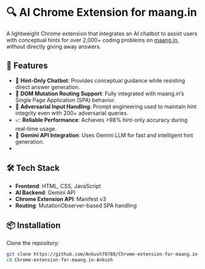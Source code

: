 # 🔍 AI Chrome Extension for maang.in


A lightweight Chrome extension that integrates an AI chatbot to assist users with conceptual hints for over 2,000+ coding problems on [maang.in](https://maang.in), without directly giving away answers.

## 🚀 Features

- 💬 **Hint-Only Chatbot**: Provides conceptual guidance while resisting direct answer generation.
- 🔗 **DOM Mutation Routing Support**: Fully integrated with maang.in’s Single Page Application (SPA) behavior.
- 🤖 **Adversarial Input Handling**: Prompt engineering used to maintain hint integrity even with 200+ adversarial queries.
- 📈 **Reliable Performance**: Achieves >98% hint-only accuracy during real-time usage.
- 🔐 **Gemini API Integration**: Uses Gemini LLM for fast and intelligent hint generation.
- 

## 🛠️ Tech Stack


- **Frontend**: HTML, CSS, JavaScript
- **AI Backend**: Gemini API
- **Chrome Extension API**: Manifest v3
- **Routing**: MutationObserver-based SPA handling

## 📦 Installation

Clone the repository:
   ```bash
   git clone https://github.com/Ankush70788/Chrome-extension-for-maang.in-Ankush.git
   cd Chrome-extension-for-maang.in-Ankush
  ```
 
 
